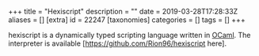 +++
title = "Hexiscript"
description = ""
date = 2019-03-28T17:28:33Z
aliases = []
[extra]
id = 22247
[taxonomies]
categories = []
tags = []
+++


hexiscript is a dynamically typed scripting language written in [OCaml](https://rosettacode.org/wiki/OCaml).
The interpreter is available [https://github.com/Rion96/hexiscript here].
